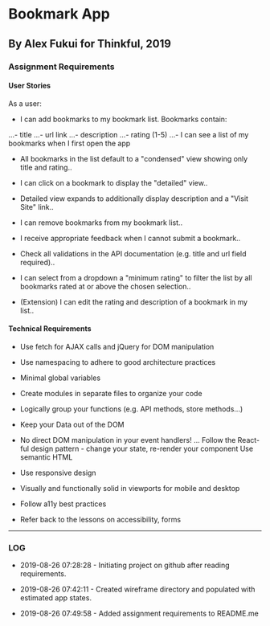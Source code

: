# Bookmark App
## By Alex Fukui for Thinkful, 2019

### Assignment Requirements

#### User Stories
As a user:

- I can add bookmarks to my bookmark list. Bookmarks contain:

...- title
...- url link
...- description
...- rating (1-5)
...- I can see a list of my bookmarks when I first open the app

- All bookmarks in the list default to a "condensed" view showing only title and rating..

- I can click on a bookmark to display the "detailed" view..

- Detailed view expands to additionally display description and a "Visit Site" link..

- I can remove bookmarks from my bookmark list..

- I receive appropriate feedback when I cannot submit a bookmark..

- Check all validations in the API documentation (e.g. title and url field required)..

- I can select from a dropdown a "minimum rating" to filter the list by all bookmarks rated at or above the chosen selection..

- (Extension) I can edit the rating and description of a bookmark in my list..

#### Technical Requirements

- Use fetch for AJAX calls and jQuery for DOM manipulation

- Use namespacing to adhere to good architecture practices

- Minimal global variables

- Create modules in separate files to organize your code

- Logically group your functions (e.g. API methods, store methods...)

- Keep your Data out of the DOM

- No direct DOM manipulation in your event handlers!
... Follow the React-ful design pattern - change your state, re-render your component
Use semantic HTML

- Use responsive design

- Visually and functionally solid in viewports for mobile and desktop

- Follow a11y best practices

- Refer back to the lessons on accessibility, forms

***

### LOG

 - 2019-08-26 07:28:28 - Initiating project on github after reading requirements.

 - 2019-08-26 07:42:11 - Created wireframe directory and populated with estimated app states.

 - 2019-08-26 07:49:58 - Added assignment requirements to README.me